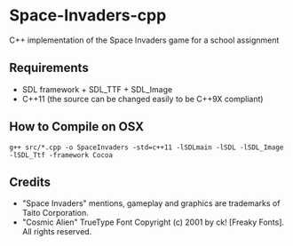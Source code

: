Space-Invaders-cpp
==================

C++ implementation of the Space Invaders game for a school assignment

Requirements
-------------
- SDL framework + SDL_TTF + SDL_Image
- C++11 (the source can be changed easily to be C++9X compliant)

How to Compile on OSX
-------------
```
g++ src/*.cpp -o SpaceInvaders -std=c++11 -lSDLmain -lSDL -lSDL_Image -lSDL_Ttf -framework Cocoa
```

Credits
-------------
- "Space Invaders" mentions, gameplay and graphics are trademarks of Taito Corporation.
- "Cosmic Alien" TrueType Font Copyright (c) 2001 by ck! [Freaky Fonts]. All rights reserved.